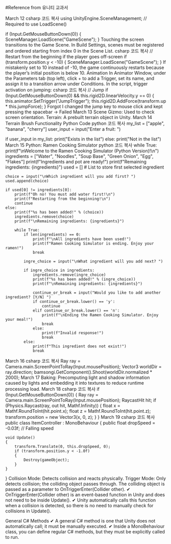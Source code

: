 #Reference from 유니티 교과서

March 12
csharp
코드 복사
using UnityEngine.SceneManagement; // Required to use LoadScene()

if (Input.GetMouseButtonDown(0))
{
    SceneManager.LoadScene("GameScene");
}
Touching the screen transitions to the Game Scene.
In Build Settings, scenes must be registered and ordered starting from index 0 in the Scene List.
csharp
코드 복사
// Restart from the beginning if the player goes off-screen
if (transform.position.y < -10)
{
    SceneManager.LoadScene("GameScene");
}
If mistakenly set to 10 instead of -10, the game continuously restarts because the player’s initial position is below 10.
Animation
In Animator Window, under the Parameters tab (top left), click + to add a Trigger, set its name, and assign it to a transition arrow under Conditions.
In the script, trigger activation on jumping:
csharp
코드 복사
// Jump
if (Input.GetMouseButtonDown(0) && this.rigid2D.linearVelocity.y == 0)
{
    this.animator.SetTrigger("JumpTrigger");
    this.rigid2D.AddForce(transform.up * this.jumpForce);
}
Forgot I changed the jump key to mouse click and kept pressing the spacebar → Failed
March 13
Scene Gizmo: Used to check screen orientation.
Terrain: A prebuilt terrain object in Unity.
March 14
Terrain Brush Functionality
Python Code
python
코드 복사
my_list = ["apple", "banana", "cherry"]
user_input = input("Enter a fruit: ")

if user_input in my_list:
    print("Exists in the list")
else:
    print("Not in the list")
March 15
Python: Ramen Cooking Simulator
python
코드 복사
while True:
    print(f"\nWelcome to the Ramen Cooking Simulator (Python Version)!\n")
    ingredients = ["Water", "Noodles", "Soup Base", "Green Onion", "Egg", "Flakes"]
    print(f"Ingredients and pot are ready!")
    print(f"Remaining ingredients: {ingredients}")
    used = []  # List to store first selected ingredient

    choice = input("\nWhich ingredient will you add first? ")
    used.append(choice)

    if used[0] != ingredients[0]:
        print(f"Oh no! You must add water first!\n")
        print(f"Restarting from the beginning!\n")
        continue
    else:
        print(f"%s has been added!" % (choice))
        ingredients.remove(choice)
        print(f"\nRemaining ingredients: {ingredients}")
        
        while True:
            if len(ingredients) == 0:
                print(f"\nAll ingredients have been used!")
                print(f"Ramen Cooking Simulator is ending. Enjoy your ramen!")
                break
                
            ingre_choice = input("\nWhat ingredient will you add next? ")

            if ingre_choice in ingredients:
                ingredients.remove(ingre_choice)
                print(f"%s has been added!" % (ingre_choice))
                print(f"\nRemaining ingredients: {ingredients}")

                continue_or_break = input("Would you like to add another ingredient? [Y/N] ")
                if continue_or_break.lower() == 'y':
                    continue
                elif continue_or_break.lower() == 'n':
                    print(f"\nEnding the Ramen Cooking Simulator. Enjoy your meal!")
                    break
                else:
                    print(f"Invalid response!")
                    break
            else:
                print(f"This ingredient does not exist!")
                break
March 16
csharp
코드 복사
Ray ray = Camera.main.ScreenPointToRay(Input.mousePosition);
Vector3 worldDir = ray.direction;
bamsongi.GetComponent<BamsongiController>().Shoot(worldDir.normalized * 2000);
March 17
Baking: Precomputing light and shadow information caused by lights and embedding it into textures to reduce runtime processing load.
March 18
csharp
코드 복사
if (Input.GetMouseButtonDown(0))
{
    Ray ray = Camera.main.ScreenPointToRay(Input.mousePosition);
    RaycastHit hit;
    if (Physics.Raycast(ray, out hit, Mathf.Infinity))
    {
        float x = Mathf.RoundToInt(hit.point.x);
        float z = Mathf.RoundToInt(hit.point.z);
        transform.position = new Vector3(x, 0, z);
    }
}
March 19
csharp
코드 복사
public class ItemController : MonoBehaviour
{
    public float dropSpeed = -0.03f; // Falling speed

    void Update()
    {
        transform.Translate(0, this.dropSpeed, 0); 
        if (transform.position.y < -1.0f)
        {
            Destroy(gameObject);
        }
    }
}
Collision Mode: Detects collision and reacts physically.
Trigger Mode: Only detects collision; the colliding object passes through.
The colliding object is passed as a parameter to OnTriggerEnter(Collider other).
✔ OnTriggerEnter(Collider other) is an event-based function in Unity and does not need to be inside Update().
✔ Unity automatically calls this function when a collision is detected, so there is no need to manually check for collisions in Update().

General C# Methods
✔ A general C# method is one that Unity does not automatically call; it must be manually executed.
✔ Inside a MonoBehaviour class, you can define regular C# methods, but they must be explicitly called to run.
